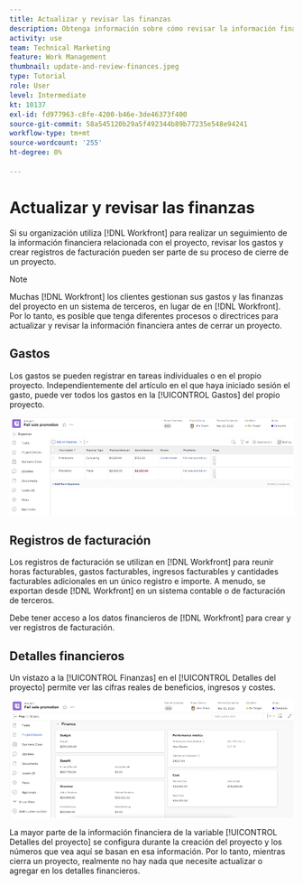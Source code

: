 ```yaml
---
title: Actualizar y revisar las finanzas
description: Obtenga información sobre cómo revisar la información financiera asociada a un proyecto en [!DNL  Workfront].
activity: use
team: Technical Marketing
feature: Work Management
thumbnail: update-and-review-finances.jpeg
type: Tutorial
role: User
level: Intermediate
kt: 10137
exl-id: fd977963-c8fe-4200-b46e-3de46373f400
source-git-commit: 58a545120b29a5f492344b89b77235e548e94241
workflow-type: tm+mt
source-wordcount: '255'
ht-degree: 0%

---
```


# Actualizar y revisar las finanzas

Si su organización utiliza [!DNL Workfront] para realizar un seguimiento de la información financiera relacionada con el proyecto, revisar los gastos y crear registros de facturación pueden ser parte de su proceso de cierre de un proyecto.

>[!NOTE]
>
>Muchas [!DNL Workfront] los clientes gestionan sus gastos y las finanzas del proyecto en un sistema de terceros, en lugar de en [!DNL Workfront]. Por lo tanto, es posible que tenga diferentes procesos o directrices para actualizar y revisar la información financiera antes de cerrar un proyecto.


## Gastos

Los gastos se pueden registrar en tareas individuales o en el propio proyecto. Independientemente del artículo en el que haya iniciado sesión el gasto, puede ver todos los gastos en la [!UICONTROL Gastos] del propio proyecto.

![[!UICONTROL Gastos] sección de un proyecto](assets/expense-section.png)

## Registros de facturación

Los registros de facturación se utilizan en [!DNL Workfront] para reunir horas facturables, gastos facturables, ingresos facturables y cantidades facturables adicionales en un único registro e importe. A menudo, se exportan desde [!DNL Workfront] en un sistema contable o de facturación de terceros.

Debe tener acceso a los datos financieros de [!DNL Workfront] para crear y ver registros de facturación.

## Detalles financieros

Un vistazo a la [!UICONTROL Finanzas] en el [!UICONTROL Detalles del proyecto] permite ver las cifras reales de beneficios, ingresos y costes.

![Sección de finanzas de [!UICONTROL Detalles del proyecto] ventana de un proyecto](assets/finance-section-project-details.png)

La mayor parte de la información financiera de la variable [!UICONTROL Detalles del proyecto] se configura durante la creación del proyecto y los números que vea aquí se basan en esa información. Por lo tanto, mientras cierra un proyecto, realmente no hay nada que necesite actualizar o agregar en los detalles financieros.

<!---
learn more urls
Create billing records
Manage project expenses
Project finances
--->
